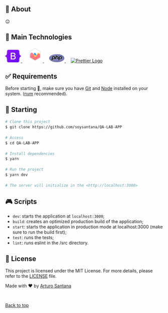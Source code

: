 ## :dart: About ##

😉

## :rocket: Main Technologies ##

<a href="https://getbootstrap.com/">
  <img width="50" title="Bootstrap" alt="Bootstrap Logo" src="https://github.com/soysantana/soysantana/blob/main/assets/bootstrap-logo.svg">
</a> &#xa0; &#xa0;

<a href="https://www.chartjs.org/">
  <img width="50" title="Chartjs" alt="Chart Js Logo" src="https://github.com/soysantana/soysantana/blob/main/assets/chartjs-logo.svg">
</a> &#xa0; &#xa0;

<a href="https://www.php.net/">
  <img width="50" title="php" alt="php Logo" src="https://github.com/soysantana/soysantana/blob/main/assets/php-logo.svg">
</a> &#xa0; &#xa0;

<a href="https://prettier.io">
  <img width="50" title="Prettier" alt="Prettier Logo" src="https://prettier.io/icon.png">
</a>

###

## :white_check_mark: Requirements ##

Before starting :checkered_flag:, make sure you have [Git](https://git-scm.com) and [Node](https://nodejs.org/en/) installed on your system. ([nvm](https://github.com/nvm-sh/nvm#node-version-manager---) recommended).

## :checkered_flag: Starting ##

```bash
# Clone this project
$ git clone https://github.com/soysantana/QA-LAB-APP

# Access
$ cd QA-LAB-APP

# Install dependencies
$ yarn

# Run the project
$ yarn dev

# The server will initialize in the <http://localhost:3000>
```

## :video_game: Scripts

- `dev`: starts the application at `localhost:3000`;
- `build`: creates an optimized production build of the application;
- `start`: starts the application in production mode at localhost:3000 (make sure to run the build first);
- `test`: runs the tests;
- `lint`: runs eslint in the /src directory.

## :memo: License ##

This project is licensed under the MIT License. For more details, please refer to the <a href="https://github.com/soysantana/QA-LAB-APP/blob/main/LICENSE" target="_blank">LICENSE</a> file.


Made with :heart: by <a href="https://github.com/soysantana" target="_blank">Arturo Santana</a>

&#xa0;

<a href="#top">Back to top</a>
